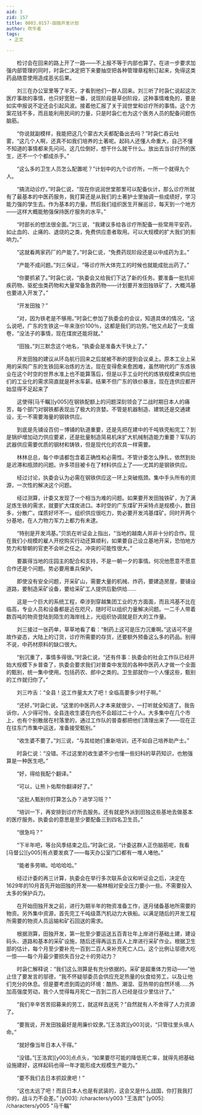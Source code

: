 ```yaml
---
aid: 3
zid: 157
title: 0003.0157-田独开发计划
author: 吹牛者
tags: 
 - 正文

---
```




　　检讨会在回来的路上开了一路——不上报不等于内部也算了。在进一步要求加强内部管理的同时，时袅仁决定把下来要抽空把各种管理章程制订起来，免得这类药品随意使用造成恶劣后果。

　　刘三在办公室里等了半天，才看到他们一群人回来。刘三听了时袅仁说起这次医疗事故的事情，也只好宽慰一番，说现阶段是草创阶段，这种事情难免的，要是如实申报说不定还会引起风波。接着他汇报了关于润世堂和诊疗所的事情。这个方案花钱不多，而且能利用民间的力量，只是时袅仁也为这个医务人员的配备问题伤脑筋。

　　“你说就副模样，我能把这几个蒙古大夫都配备出去吗？”时袅仁吞云吐雾，“这几个人啊，还真不如我们培养的土著呢。起码人还懂人命重大，自己不懂不知道的事情都来先问问。这几位倒好，想干什么就干什么。放出去当诊疗所的医生，还不一个个都成杀手。”

　　“这么多的卫生人员怎么配置呢？”计划中的九个诊疗所，一所一个就得九个人。

　　“搞流动诊疗。”时袅仁说，“现在你说润世堂那里可以配备伙计，那么诊疗所就有了最基本的中医药服务，我打算还是从我们的土著护士里抽调一些成绩好，学习能力强的学生去。作为基本的力量。然后我们组织医生开展巡诊，每天到一个地方——这样大概能勉强保持医疗服务的水平。”

　　“时部长的想法很全面。”刘三说，“我建议多给各诊疗所配备一些常用平安药，如止血的、止痛的、退烧的之类，免费供应患者取用。可以大规模的扩大我们的影响力。”

　　“这就看两家药厂的产能了。”时袅仁说，“免费药现阶段还是以中成药为主。”

　　“产能不成问题。”刘三保证，“等诊疗所大体完工的时候也就能成批出药了。”

　　“你要抓紧了。”时袅仁说，“执委会又给我们下达了新的任务。要准备一批抗疟疾药物、驱蛇虫类药物和大量常备急救药物——计划要开发田独铁矿了，大概鸿基也要进入开发了。”

　　“开发田独？”

　　“对，因为铁老是不够用。”时袅仁参加了执委会的会议，知道具体的情况，“这么说吧，广东的生铁这一年来涨价100％，这都是我们的功劳。”他又点起了一支烟卷，“没法子的事情，现在煤炭还能将就。”

　　“田独，”刘三默念这个地名，“执委会是准备大干快上了。”

　　开发田独的建议从环岛航行回来之后就被不断的提到会议桌上。原本工业上采用的采购广东的生铁回来冶炼的方法，现在变得愈来愈困难，虽然明代的广东炼铁业在这个时空的世界水准上也不能算落后，但是以手工业时代的炼铁规模来供应他们的工业化的需求简直就是杯水车薪。结果不但广东的铁价暴涨，现在连供应都开始显得不足起来了

　　这使得[马千瞩][y005]在钢铁配额上的问题深刻领会了二战时期日本人的痛苦，每个部门对钢铁都表现出了极大的贪婪。不管是机器制造、建筑还是交通建设，无一不需要海量的钢铁供应。

　　到底是先铺设百仞－博铺的轨道重要，还是先把在建中的千吨铁壳船完工？到是锅炉增加动力供应要紧，还是批量制造简易机床扩大机械制造能力重要？军队的武器供应需要优质的钢材和铸铁，但是现代化的农具一样需要。

　　林林总总，每个申请都包含着正确性和必需性。不管计委怎么挣扎，依然到处是迟滞和瓶颈的问题。许多项目被卡在了材料供应上了——尤其的是钢铁供应。

　　经过讨论，执委会认为必需在钢铁供应这一环上突破瓶颈。集中手头所有的资源，一次性的解决这个问题。

　　经过测算，计委又发现了一个相当为难的问题。如果要开发田独铁矿，为了满足炼生铁的需求，就要扩大煤炭进口。本时空的广东煤矿开采特点是规模小，数目多，分散广。煤质好坏不一。组织供应很吃力，势必要开发鸿基煤矿。同时开两个分基地，在人力物力军力上都力有未逮。

　　“特别是开发鸿基。”贝凯在听证会上指出，“当地的越南人并非十分的合作。现在我们小规模的雇人开挖购买行动还算顺利，如果要自己设立基地开采，恐怕地方势力和黎朝的官吏不会听之任之。冲突的可能性很大。”

　　要赢得当地的庄园主的配合和支持，不是一朝一夕的事情。何况他愿意不愿意合作还是个问题。势必要用重兵保护。

　　即使没有安全问题，开采矿山，需要大量的机械、炸药，要建造房屋，要铺设道路，要制造采矿设备，要给采矿工人提供后勤供给……

　　这是一个巨大的系统工程，牵涉到穿越集团工业的方方面面，而且鸿基不比在临高，专业人员和设备都是近在咫尺，随时可以组织力量解决问题。一二千人带着数百吨的物资登陆到陌生的海岸线上，光组织协调就是巨大的工作量。

　　刘三接过一张药单，草草地看了看：“制药上这可是压力沉重啊。”这话可不是故作姿态，大陆上的订货，诊疗所需要的存货，还要额外预备这么多的药品。别得不说，中药材原料的缺口很大。

　　“别沉重了，事情多得很。”时袅仁说，“还有件事：执委会的社会工作队已经开始大规模下乡普查了，执委会要求我们对普查中发现的各种中医药人才做一个全面的甄别，统一集中使用。包括药农、郎中之类的。卫生部就你一个人懂这些，甄别的工作就归你了。”

　　刘三咋舌：“全县！这工作量太大了吧！全临高要多少村子啊。”

　　“还好，”时袅仁说，“这里的中医药人才本来就很少，一打听就全知道了。我告诉你，人少得可怜，全县连收生婆在内也不会超过二十个人。大多集中在几个市上，也有个别散居在村落里的，通过工作队的普查都把他们清理出来了——现在正在往东门市集中运送，准备接受甄别。”

　　“收生婆不要了。”刘三说，“与其给她们重新培训，还不如自己培养助产士。”

　　时袅仁说：“没错。不过这里的收生婆不少也懂一些妇科的草药知识，也勉强算是一种医生吧。”

　　“好，得给我配个翻译。”

　　“可以，让熊卜佑帮你翻译好了。”

　　“这批人甄别你打算怎么办？进学习班？”

　　“培训一下，再安排到诊疗所去服务。还有就是外派到田独这些基地去做基本的医疗服务。执委会的意思是至少要配备三到四名卫生员。”

　　“很急吗？”

　　“下半年吧，等台风季结束之后。”时袅仁说，“计委这群人正伤脑筋呢，我看[马督公][y005]有点要发疯了——每天办公室门口都有一堆人堵他。”

　　“能者多劳嘛。哈哈哈哈。”

　　经过计委的再三计算，执委会在举行多次联系会议和听证会之后，决定在1629年的10月首先开始田独的开发——榆林相对安全压力要小一些。不需要投入太多的保护兵力。

　　在开始田独开发之前，进行为期半年的物资准备工作，逐月储备基地所需要的物资。另外集中资源，首先完工千吨级蒸汽机动力大铁船。以满足随后的开发工程所需要的物资人员运输和矿石回送的需求。

　　根据测算，田独开发，第一批至少要运送五百青壮年上岸进行基础土建，建设码头、道路和基本的采矿设施，随后还得再运五百人上岸进行采矿作业。根据卫生部的估计，每个月至少要补充一百到二百人来补充死亡人口。这个比例让邬德大吃一惊——每个月最少要损失百分之十的劳动力？

　　时袅仁解释说：“我们这么测算是有充分依据的。采矿是超重体力劳动——”他止住了要发言的邬德，“我不怀疑邬委员会供应充足热量的伙食给劳工，以及让他们充分的休息。但是要考虑到周边的环境：酷热、潮湿、亚热带的自然环境……外加高强度劳动，我个人觉得每月死亡一百到二百人已经是往少里估计了。”

　　“我们辛辛苦苦招募来的劳工，就这样去送死？”自然就有人不舍得了人力资源了。

　　“要我说，开发田独最好是用廉价奴隶。”[王洛宾][y003]说，“只管往里头填人命。”

　　“就好像当年日本人干得。”

　　“没错。”[王洛宾][y003]点点头，“如果要尽可能的降低死亡率，就得先把基础设施建好，这样起码也得一年才能形成大规模生产能力。”

　　“要不我们去日本抓奴隶吧！”

　　“这也太远了吧！而且日本人也是有武装的，这会又是什么战国，你打我我打你的，战斗力不会差。”
[y003]: /characters/y003 "王洛宾"
[y005]: /characters/y005 "马千瞩"


